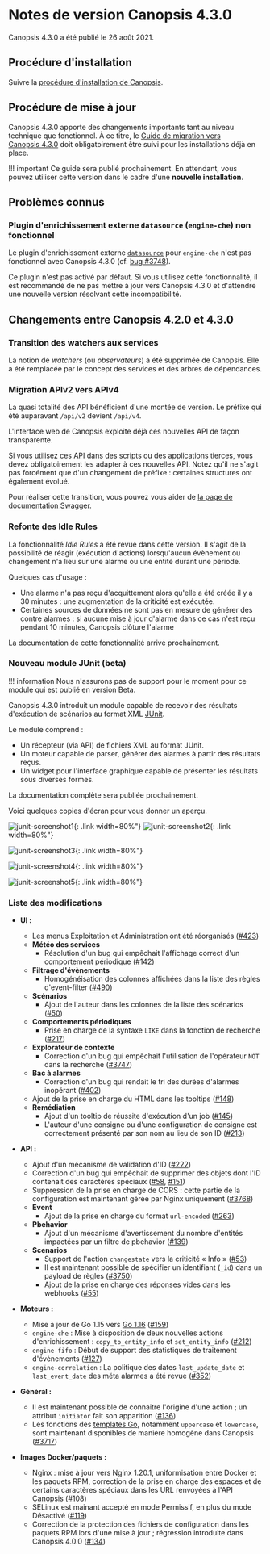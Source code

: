 # Notes de version Canopsis 4.3.0

Canopsis 4.3.0 a été publié le 26 août 2021.

## Procédure d'installation

Suivre la [procédure d'installation de Canopsis](../guide-administration/installation/index.md).

## Procédure de mise à jour

Canopsis 4.3.0 apporte des changements importants tant au niveau technique que fonctionnel. À ce titre, le [Guide de migration vers Canopsis 4.3.0](migration/migration-4.3.0.md) doit obligatoirement être suivi pour les installations déjà en place.

!!! important
    Ce guide sera publié prochainement. En attendant, vous pouvez utiliser cette version dans le cadre d'une **nouvelle installation**.

## Problèmes connus

### Plugin d'enrichissement externe `datasource` (`engine-che`) non fonctionnel

Le plugin d'enrichissement externe [`datasource`](../guide-administration/moteurs/moteur-che.md#activation-des-plugins-denrichissement-externe-datasource) pour `engine-che` n'est pas fonctionnel avec Canopsis 4.3.0 (cf. [bug #3748](https://git.canopsis.net/canopsis/canopsis-pro/-/issues/3748)).

Ce plugin n'est pas activé par défaut. Si vous utilisez cette fonctionnalité, il est recommandé de ne pas mettre à jour vers Canopsis 4.3.0 et d'attendre une nouvelle version résolvant cette incompatibilité.

## Changements entre Canopsis 4.2.0 et 4.3.0

### Transition des watchers aux services

La notion de *watchers* (ou *observateurs*) a été supprimée de Canopsis. Elle a été remplacée par le concept des services et des arbres de dépendances.

### Migration APIv2 vers APIv4

La quasi totalité des API bénéficient d'une montée de version. Le préfixe qui été auparavant `/api/v2` devient `/api/v4`.

L'interface web de Canopsis exploite déjà ces nouvelles API de façon transparente.

Si vous utilisez ces API dans des scripts ou des applications tierces, vous devez obligatoirement les adapter à ces nouvelles API. Notez qu'il ne s'agit pas forcément que d'un changement de préfixe : certaines structures ont également évolué.

Pour réaliser cette transition, vous pouvez vous aider de [la page de documentation Swagger](../../guide-developpement/swagger/).

### Refonte des Idle Rules

La fonctionnalité *Idle Rules* a été revue dans cette version. Il s'agit de la possibilité de réagir (exécution d'actions) lorsqu'aucun évènement ou changement n'a lieu sur une alarme ou une entité durant une période.

Quelques cas d'usage :

* Une alarme n'a pas reçu d'acquittement alors qu'elle a été créée il y a 30 minutes : une augmentation de la criticité est exécutée.
* Certaines sources de données ne sont pas en mesure de générer des contre alarmes : si aucune mise à jour d'alarme dans ce cas n'est reçu pendant 10 minutes, Canopsis clôture l'alarme

La documentation de cette fonctionnalité arrive prochainement.

### Nouveau module JUnit (beta)

!!! information
    Nous n'assurons pas de support pour le moment pour ce module qui est publié en version Beta.

Canopsis 4.3.0 introduit un module capable de recevoir des résultats d'exécution de scénarios au format XML [JUnit](https://fr.wikipedia.org/wiki/JUnit).

Le module comprend :

* Un récepteur (via API) de fichiers XML au format JUnit.
* Un moteur capable de parser, générer des alarmes à partir des résultats reçus.
* Un widget pour l'interface graphique capable de présenter les résultats sous diverses formes.

La documentation complète sera publiée prochainement.

Voici quelques copies d'écran pour vous donner un aperçu.

![junit-screenshot1](./img/4.3.0-junit-screenshot1.png){: .link width=80%"}
![junit-screenshot2](./img/4.3.0-junit-screenshot2.png){: .link width=80%"}

![junit-screenshot3](./img/4.3.0-junit-screenshot3.png){: .link width=80%"}

![junit-screenshot4](./img/4.3.0-junit-screenshot4.png){: .link width=80%"}

![junit-screenshot5](./img/4.3.0-junit-screenshot5.png){: .link width=80%"}

### Liste des modifications

*  **UI :**
    * Les menus Exploitation et Administration ont été réorganisés ([#423](https://git.canopsis.net/canopsis/canopsis-pro/-/issues/423))
    * **Météo des services**
        * Résolution d'un bug qui empêchait l'affichage correct d'un comportement périodique ([#142](https://git.canopsis.net/canopsis/canopsis-pro/-/issues/142))
    * **Filtrage d'évènements**
        * Homogénéisation des colonnes affichées dans la liste des règles d'event-filter ([#490](https://git.canopsis.net/canopsis/canopsis-pro/-/issues/490))
    * **Scénarios**
        * Ajout de l'auteur dans les colonnes de la liste des scénarios ([#50](https://git.canopsis.net/canopsis/canopsis-pro/-/issues/50))
    * **Comportements périodiques**
        * Prise en charge de la syntaxe `LIKE` dans la fonction de recherche ([#217](https://git.canopsis.net/canopsis/canopsis-pro/-/issues/217))
    * **Explorateur de contexte**
        * Correction d'un bug qui empêchait l'utilisation de l'opérateur `NOT` dans la recherche ([#3747](https://git.canopsis.net/canopsis/canopsis-pro/-/issues/3747))
    * **Bac à alarmes**
        * Correction d'un bug qui rendait le tri des durées d'alarmes inopérant ([#402](https://git.canopsis.net/canopsis/canopsis-pro/-/issues/402))
	* Ajout de la prise en charge du HTML dans les tooltips ([#148](https://git.canopsis.net/canopsis/canopsis-pro/-/issues/148))
    * **Remédiation**
        * Ajout d'un tooltip de réussite d'exécution d'un job ([#145](https://git.canopsis.net/canopsis/canopsis-pro/-/issues/145))
        * L'auteur d'une consigne ou d'une configuration de consigne est correctement présenté par son nom au lieu de son ID ([#213](https://git.canopsis.net/canopsis/canopsis-pro/-/issues/213))

*  **API :**
    * Ajout d'un mécanisme de validation d'ID ([#222](https://git.canopsis.net/canopsis/canopsis-pro/-/issues/222))
    * Correction d'un bug qui empêchait de supprimer des objets dont l'ID contenait des caractères spéciaux ([#58](https://git.canopsis.net/canopsis/canopsis-pro/-/issues/58), [#151](https://git.canopsis.net/canopsis/canopsis-pro/-/issues/151))
    * Suppression de la prise en charge de CORS : cette partie de la configuration est maintenant gérée par Nginx uniquement ([#3768](https://git.canopsis.net/canopsis/canopsis-pro/-/issues/3768))
    * **Event**
        * Ajout de la prise en charge du format `url-encoded` ([#263](https://git.canopsis.net/canopsis/canopsis-pro/-/issues/263))
    * **Pbehavior**
        * Ajout d'un mécanisme d'avertissement du nombre d'entités impactées par un filtre de pbehavior ([#139](https://git.canopsis.net/canopsis/canopsis-pro/-/issues/139))
    * **Scenarios**
        * Support de l'action `changestate` vers la criticité « Info »  ([#53](https://git.canopsis.net/canopsis/canopsis-pro/-/issues/53))
        * Il est maintenant possible de spécifier un identifiant (`_id`) dans un payload de règles ([#3750](https://git.canopsis.net/canopsis/canopsis-pro/-/issues/3750))
        * Ajout de la prise en charge des réponses vides dans les webhooks ([#55](https://git.canopsis.net/canopsis/canopsis-pro/-/issues/55))

*  **Moteurs :**
    * Mise à jour de Go 1.15 vers [Go 1.16](https://golang.org/doc/go1.16) ([#159](https://git.canopsis.net/canopsis/canopsis-pro/-/issues/108))
    * `engine-che` : Mise à disposition de deux nouvelles actions d'enrichissement : `copy_to_entity_info` et `set_entity_info` ([#212](https://git.canopsis.net/canopsis/canopsis-pro/-/issues/212))
    * `engine-fifo` : Début de support des statistiques de traitement d'évènements ([#127](https://git.canopsis.net/canopsis/canopsis-pro/-/issues/127))
    * `engine-correlation` : La politique des dates `last_update_date` et `last_event_date` des méta alarmes a été revue ([#352](https://git.canopsis.net/canopsis/canopsis-pro/-/issues/352))

*  **Général :**
    * Il est maintenant possible de connaitre l'origine d'une action ; un attribut `initiator` fait son apparition ([#136](https://git.canopsis.net/canopsis/canopsis-pro/-/issues/136))
    * Les fonctions des [templates Go](../guide-administration/architecture-interne/templates-golang.md), notamment `uppercase` et `lowercase`, sont maintenant disponibles de manière homogène dans Canopsis ([#3717](https://git.canopsis.net/canopsis/canopsis-pro/-/issues/3717))
*  **Images Docker/paquets :**
    * Nginx : mise à jour vers Nginx 1.20.1, uniformisation entre Docker et les paquets RPM, correction de la prise en charge des espaces et de certains caractères spéciaux dans les URL renvoyées à l'API Canopsis ([#108](https://git.canopsis.net/canopsis/canopsis-pro/-/issues/108))
    * SELinux est mainant accepté en mode Permissif, en plus du mode Désactivé ([#119](https://git.canopsis.net/canopsis/canopsis-pro/-/issues/119)) 
    * Correction de la protection des fichiers de configuration dans les paquets RPM lors d'une mise à jour ; régression introduite dans Canopsis 4.0.0 ([#134](https://git.canopsis.net/canopsis/canopsis-pro/-/issues/134))

